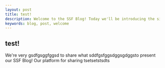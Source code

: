 ```yaml
---
layout: post
title: test!
description: Welcome to the SSF Blog! Today we'll be introducing the site as well as explaining what we'll be featuring.
keywords: blog, post, welcome
---
```


## test!

We're very gsdfgsggfggsd to share what sddfgsfggsdggsgdggsto present our SSF Blog! Our platform for sharing 
tsetsetstsdts